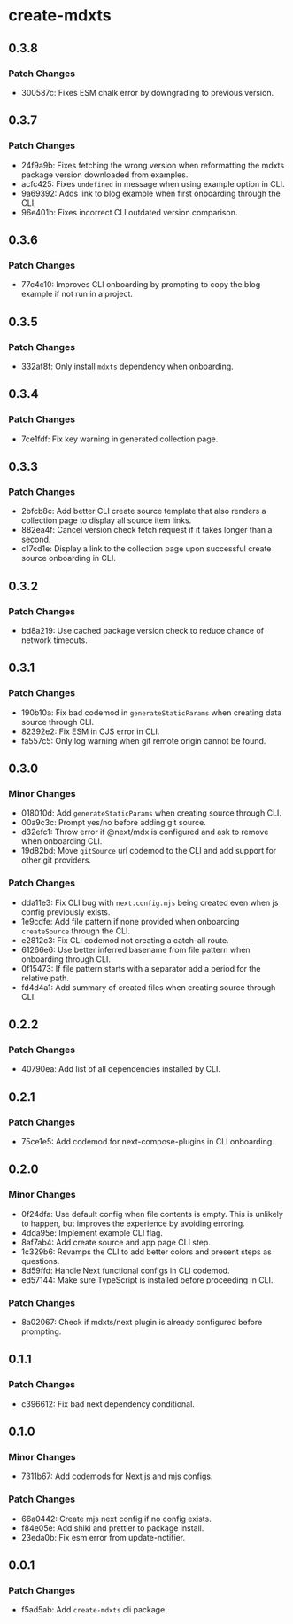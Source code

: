 # create-mdxts

## 0.3.8

### Patch Changes

- 300587c: Fixes ESM chalk error by downgrading to previous version.

## 0.3.7

### Patch Changes

- 24f9a9b: Fixes fetching the wrong version when reformatting the mdxts package version downloaded from examples.
- acfc425: Fixes `undefined` in message when using example option in CLI.
- 9a69392: Adds link to blog example when first onboarding through the CLI.
- 96e401b: Fixes incorrect CLI outdated version comparison.

## 0.3.6

### Patch Changes

- 77c4c10: Improves CLI onboarding by prompting to copy the blog example if not run in a project.

## 0.3.5

### Patch Changes

- 332af8f: Only install `mdxts` dependency when onboarding.

## 0.3.4

### Patch Changes

- 7ce1fdf: Fix key warning in generated collection page.

## 0.3.3

### Patch Changes

- 2bfcb8c: Add better CLI create source template that also renders a collection page to display all source item links.
- 882ea4f: Cancel version check fetch request if it takes longer than a second.
- c17cd1e: Display a link to the collection page upon successful create source onboarding in CLI.

## 0.3.2

### Patch Changes

- bd8a219: Use cached package version check to reduce chance of network timeouts.

## 0.3.1

### Patch Changes

- 190b10a: Fix bad codemod in `generateStaticParams` when creating data source through CLI.
- 82392e2: Fix ESM in CJS error in CLI.
- fa557c5: Only log warning when git remote origin cannot be found.

## 0.3.0

### Minor Changes

- 018010d: Add `generateStaticParams` when creating source through CLI.
- 00a9c3c: Prompt yes/no before adding git source.
- d32efc1: Throw error if @next/mdx is configured and ask to remove when onboarding CLI.
- 19d82bd: Move `gitSource` url codemod to the CLI and add support for other git providers.

### Patch Changes

- dda11e3: Fix CLI bug with `next.config.mjs` being created even when js config previously exists.
- 1e9cdfe: Add file pattern if none provided when onboarding `createSource` through the CLI.
- e2812c3: Fix CLI codemod not creating a catch-all route.
- 61266e6: Use better inferred basename from file pattern when onboarding through CLI.
- 0f15473: If file pattern starts with a separator add a period for the relative path.
- fd4d4a1: Add summary of created files when creating source through CLI.

## 0.2.2

### Patch Changes

- 40790ea: Add list of all dependencies installed by CLI.

## 0.2.1

### Patch Changes

- 75ce1e5: Add codemod for next-compose-plugins in CLI onboarding.

## 0.2.0

### Minor Changes

- 0f24dfa: Use default config when file contents is empty. This is unlikely to happen, but improves the experience by avoiding erroring.
- 4dda95e: Implement example CLI flag.
- 8af7ab4: Add create source and app page CLI step.
- 1c329b6: Revamps the CLI to add better colors and present steps as questions.
- 8d59ffd: Handle Next functional configs in CLI codemod.
- ed57144: Make sure TypeScript is installed before proceeding in CLI.

### Patch Changes

- 8a02067: Check if mdxts/next plugin is already configured before prompting.

## 0.1.1

### Patch Changes

- c396612: Fix bad next dependency conditional.

## 0.1.0

### Minor Changes

- 7311b67: Add codemods for Next js and mjs configs.

### Patch Changes

- 66a0442: Create mjs next config if no config exists.
- f84e05e: Add shiki and prettier to package install.
- 23eda0b: Fix esm error from update-notifier.

## 0.0.1

### Patch Changes

- f5ad5ab: Add `create-mdxts` cli package.
